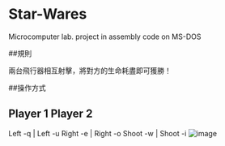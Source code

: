 # Star-Wares
Microcomputer lab. project in assembly code on MS-DOS

##規則

兩台飛行器相互射擊，將對方的生命耗盡即可獲勝！

##操作方式

Player 1       Player 2
-------------------------
Left  -q   |   Left   -u
Right -e   |   Right  -o
Shoot -w   |   Shoot  -i
![image](https://github.com/Joey3783/Star-Wares/assets/69084881/390c678e-34e0-44eb-b532-5dd84f31375d)
